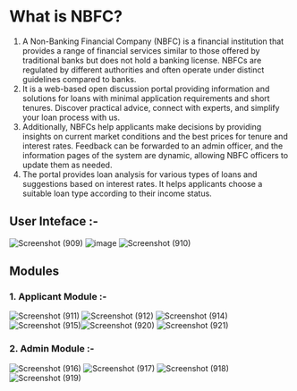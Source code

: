 # What is NBFC?
1. A Non-Banking Financial Company (NBFC) is a financial institution that provides a range of financial services similar to those offered by traditional banks but does not hold a banking license. NBFCs are regulated by different authorities and often operate under distinct guidelines compared to banks.
2. It is a web-based open discussion portal providing information and solutions for loans with minimal application requirements and short tenures. Discover practical advice, connect with experts, and simplify your loan process with us.
3. Additionally, NBFCs help applicants make decisions by providing insights on current market conditions and the best prices for tenure and interest rates. Feedback can be forwarded to an admin officer, and the information pages of the system are dynamic, allowing NBFC officers to update them as needed.
4. The portal provides loan analysis for various types of loans and suggestions based on interest rates. It helps applicants choose a suitable loan type according to their income status.

## User Inteface :- 
![Screenshot (909)](https://github.com/user-attachments/assets/2cd99434-c0a2-4768-89cc-e9384ca31f7b) ![image](https://github.com/user-attachments/assets/f3da53d9-2d67-4f07-8035-5519f907ecd9) ![Screenshot (910)](https://github.com/user-attachments/assets/48f33a65-3194-4686-9a34-5ff76e046b96)



## Modules

### 1. Applicant Module :-
   ![Screenshot (911)](https://github.com/user-attachments/assets/52f8455b-ab7d-4c75-aa41-9e388119a323) ![Screenshot (912)](https://github.com/user-attachments/assets/7f407349-75d1-47a6-9466-50db69419560) ![Screenshot (914)](https://github.com/user-attachments/assets/26b2da04-b40b-4570-868a-3b7614dbdb07) ![Screenshot (915)](https://github.com/user-attachments/assets/4a2d8d45-d47d-4205-b704-8365f6bfb319)![Screenshot (920)](https://github.com/user-attachments/assets/971c0dfc-3691-4bd0-9217-c7cf46790f8a) ![Screenshot (921)](https://github.com/user-attachments/assets/7c967198-412b-4037-8923-c7ce1f3f0f6c)

### 2. Admin Module :-
   ![Screenshot (916)](https://github.com/user-attachments/assets/4351c612-192e-4a63-8be4-71cf84ae3c4e) ![Screenshot (917)](https://github.com/user-attachments/assets/550fbf62-16ce-4402-8d6f-3cf4b8aaa341) ![Screenshot (918)](https://github.com/user-attachments/assets/70897944-f2c9-4653-bbdc-ec4ad31e0151) ![Screenshot (919)](https://github.com/user-attachments/assets/670479b4-1b17-4c8e-928d-0eab04ecf1fd)










   
